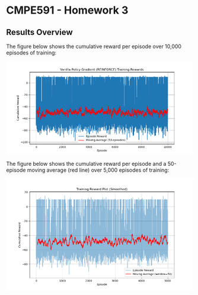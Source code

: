 # CMPE591 - Homework 3

## Results Overview

The figure below shows the cumulative reward per episode over 10,000 episodes of training:

![Vanilla Policy Gradient Training Rewards](reward_plot.png)

The figure below shows the cumulative reward per episode and a 50-episode moving average (red line) over 5,000 episodes of training:

![Vanilla Policy Gradient Training Rewards](smoothed_reward_plot.png)
